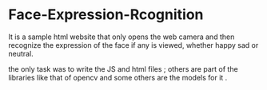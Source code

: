 # Face-Expression-Rcognition
It is a sample html website that only opens the web camera and then recognize the expression of the face if any is viewed, whether happy sad or neutral.

the only task was to write the JS and html files ; others are part of the libraries like that of opencv and some others are the models for it .
